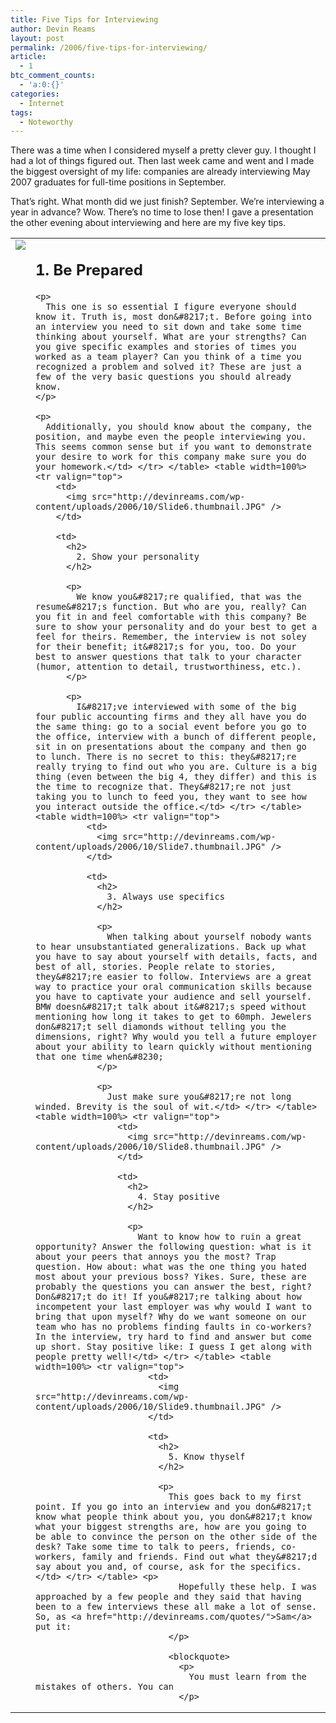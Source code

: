 ```yaml
---
title: Five Tips for Interviewing
author: Devin Reams
layout: post
permalink: /2006/five-tips-for-interviewing/
article:
  - 1
btc_comment_counts:
  - 'a:0:{}'
categories:
  - Internet
tags:
  - Noteworthy
---
```

There was a time when I considered myself a pretty clever guy. I thought I had a lot of things figured out. Then last week came and went and I made the biggest oversight of my life: companies are already interviewing May 2007 graduates for full-time positions in September.

That&#8217;s right. What month did we just finish? September. We&#8217;re interviewing a year in advance? Wow. There&#8217;s no time to lose then! I gave a presentation the other evening about interviewing and here are my five key tips.<table width=100%> 

<tr valign="top">
  <td>
    <img src="http://devinreams.com/wp-content/uploads/2006/10/Slide5.thumbnail.JPG" />
  </td>
  
  <td>
    <h2>
      1. Be Prepared
    </h2>
    
    <p>
      This one is so essential I figure everyone should know it. Truth is, most don&#8217;t. Before going into an interview you need to sit down and take some time thinking about yourself. What are your strengths? Can you give specific examples and stories of times you worked as a team player? Can you think of a time you recognized a problem and solved it? These are just a few of the very basic questions you should already know.
    </p>
    
    <p>
      Additionally, you should know about the company, the position, and maybe even the people interviewing you. This seems common sense but if you want to demonstrate your desire to work for this company make sure you do your homework.</td> </tr> </table> <table width=100%> <tr valign="top">
        <td>
          <img src="http://devinreams.com/wp-content/uploads/2006/10/Slide6.thumbnail.JPG" />
        </td>
        
        <td>
          <h2>
            2. Show your personality
          </h2>
          
          <p>
            We know you&#8217;re qualified, that was the resume&#8217;s function. But who are you, really? Can you fit in and feel comfortable with this company? Be sure to show your personality and do your best to get a feel for theirs. Remember, the interview is not soley for their benefit; it&#8217;s for you, too. Do your best to answer questions that talk to your character (humor, attention to detail, trustworthiness, etc.).
          </p>
          
          <p>
            I&#8217;ve interviewed with some of the big four public accounting firms and they all have you do the same thing: go to a social event before you go to the office, interview with a bunch of different people, sit in on presentations about the company and then go to lunch. There is no secret to this: they&#8217;re really trying to find out who you are. Culture is a big thing (even between the big 4, they differ) and this is the time to recognize that. They&#8217;re not just taking you to lunch to feed you, they want to see how you interact outside the office.</td> </tr> </table> <table width=100%> <tr valign="top">
              <td>
                <img src="http://devinreams.com/wp-content/uploads/2006/10/Slide7.thumbnail.JPG" />
              </td>
              
              <td>
                <h2>
                  3. Always use specifics
                </h2>
                
                <p>
                  When talking about yourself nobody wants to hear unsubstantiated generalizations. Back up what you have to say about yourself with details, facts, and best of all, stories. People relate to stories, they&#8217;re easier to follow. Interviews are a great way to practice your oral communication skills because you have to captivate your audience and sell yourself. BMW doesn&#8217;t talk about it&#8217;s speed without mentioning how long it takes to get to 60mph. Jewelers don&#8217;t sell diamonds without telling you the dimensions, right? Why would you tell a future employer about your ability to learn quickly without mentioning that one time when&#8230;
                </p>
                
                <p>
                  Just make sure you&#8217;re not long winded. Brevity is the soul of wit.</td> </tr> </table> <table width=100%> <tr valign="top">
                    <td>
                      <img src="http://devinreams.com/wp-content/uploads/2006/10/Slide8.thumbnail.JPG" />
                    </td>
                    
                    <td>
                      <h2>
                        4. Stay positive
                      </h2>
                      
                      <p>
                        Want to know how to ruin a great opportunity? Answer the following question: what is it about your peers that annoys you the most? Trap question. How about: what was the one thing you hated most about your previous boss? Yikes. Sure, these are probably the questions you can answer the best, right? Don&#8217;t do it! If you&#8217;re talking about how incompetent your last employer was why would I want to bring that upon myself? Why do we want someone on our team who has no problems finding faults in co-workers? In the interview, try hard to find and answer but come up short. Stay positive like: I guess I get along with people pretty well!</td> </tr> </table> <table width=100%> <tr valign="top">
                          <td>
                            <img src="http://devinreams.com/wp-content/uploads/2006/10/Slide9.thumbnail.JPG" />
                          </td>
                          
                          <td>
                            <h2>
                              5. Know thyself
                            </h2>
                            
                            <p>
                              This goes back to my first point. If you go into an interview and you don&#8217;t know what people think about you, you don&#8217;t know what your biggest strengths are, how are you going to be able to convince the person on the other side of the desk? Take some time to talk to peers, friends, co-workers, family and friends. Find out what they&#8217;d say about you and, of course, ask for the specifics.</td> </tr> </table> <p>
                                Hopefully these help. I was approached by a few people and they said that having been to a few interviews these all make a lot of sense. So, as <a href="http://devinreams.com/quotes/">Sam</a> put it:
                              </p>
                              
                              <blockquote>
                                <p>
                                  You must learn from the mistakes of others. You can
                                </p>